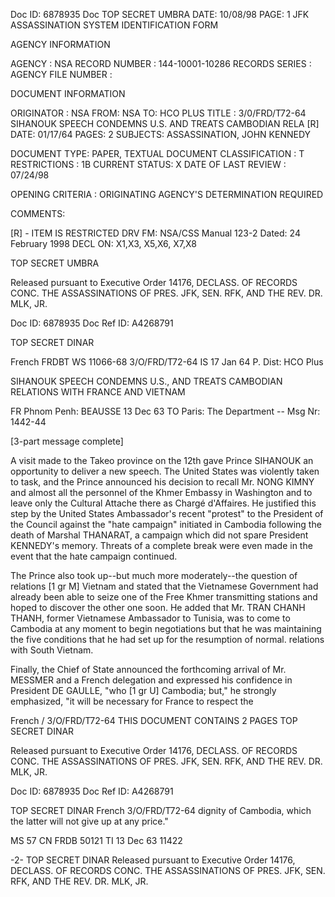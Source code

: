 Doc ID: 6878935 Doc TOP SECRET UMBRA DATE: 10/08/98
PAGE: 1
JFK ASSASSINATION SYSTEM
IDENTIFICATION FORM

AGENCY INFORMATION

AGENCY : NSA
RECORD NUMBER : 144-10001-10286
RECORDS SERIES :
AGENCY FILE NUMBER :

DOCUMENT INFORMATION

ORIGINATOR : NSA
FROM: NSA
TO: HCO PLUS
TITLE :
3/0/FRD/T72-64 SIHANOUK SPEECH CONDEMNS U.S. AND TREATS CAMBODIAN RELA [R]
DATE: 01/17/64
PAGES: 2
SUBJECTS:
ASSASSINATION, JOHN KENNEDY

DOCUMENT TYPE: PAPER, TEXTUAL DOCUMENT
CLASSIFICATION : T
RESTRICTIONS : 1B
CURRENT STATUS: X
DATE OF LAST REVIEW : 07/24/98

OPENING CRITERIA :
ORIGINATING AGENCY'S DETERMINATION REQUIRED

COMMENTS:

[R] - ITEM IS RESTRICTED DRV FM: NSA/CSS Manual 123-2
Dated: 24 February 1998
DECL ON: X1,X3, X5,X6, X7,X8

TOP SECRET UMBRA

Released pursuant to Executive Order 14176, DECLASS. OF RECORDS CONC. THE ASSASSINATIONS OF PRES. JFK, SEN.
RFK, AND THE REV. DR. MLK, JR.

Doc ID: 6878935 Doc Ref ID: A4268791

TOP SECRET DINAR

French FRDBT WS 11066-68 3/O/FRD/T72-64
IS 17 Jan 64 P.
Dist: HCO Plus

SIHANOUK SPEECH CONDEMNS U.S., AND TREATS CAMBODIAN RELATIONS WITH
FRANCE AND VIETNAM

FR Phnom Penh: BEAUSSE 13 Dec 63
TO Paris: The Department --
Msg Nr: 1442-44

[3-part message complete]

A visit made to the Takeo province on the 12th gave Prince
SIHANOUK an opportunity to deliver a new speech. The United
States was violently taken to task, and the Prince announced
his decision to recall Mr. NONG KIMNY and almost all the
personnel of the Khmer Embassy in Washington and to leave only
the Cultural Attache there as Chargé d'Affaires. He justified
this step by the United States Ambassador's recent "protest"
to the President of the Council against the "hate campaign"
initiated in Cambodia following the death of Marshal THANARAT,
a campaign which did not spare President KENNEDY's memory.
Threats of a complete break were even made in the event that
the hate campaign continued.

The Prince also took up--but much more moderately--the
question of relations [1 gr M] Vietnam and stated that the
Vietnamese Government had already been able to seize one of
the Free Khmer transmitting stations and hoped to discover the other
one soon. He added that Mr. TRAN CHANH THANH, former Vietnamese
Ambassador to Tunisia, was to come to Cambodia at any moment to
begin negotiations but that he was maintaining the five
conditions that he had set up for the resumption of normal.
relations with South Vietnam.

Finally, the Chief of State announced the forthcoming arrival
of Mr. MESSMER and a French delegation and expressed his confidence
in President DE GAULLE, "who [1 gr U] Cambodia; but," he strongly
emphasized, "it will be necessary for France to respect the

French / 3/O/FRD/T72-64
THIS DOCUMENT CONTAINS 2 PAGES
TOP SECRET DINAR

Released pursuant to Executive Order 14176, DECLASS. OF RECORDS CONC. THE ASSASSINATIONS OF PRES. JFK, SEN.
RFK, AND THE REV. DR. MLK, JR.

Doc ID: 6878935 Doc Ref ID: A4268791

TOP SECRET DINAR
French 3/O/FRD/T72-64
dignity of Cambodia, which the latter will not give up at any
price."

MS 57 CN FRDB 50121 TI 13 Dec 63 11422

-2-
TOP SECRET DINAR
Released pursuant to Executive Order 14176, DECLASS. OF RECORDS CONC. THE ASSASSINATIONS OF PRES. JFK, SEN.
RFK, AND THE REV. DR. MLK, JR.
